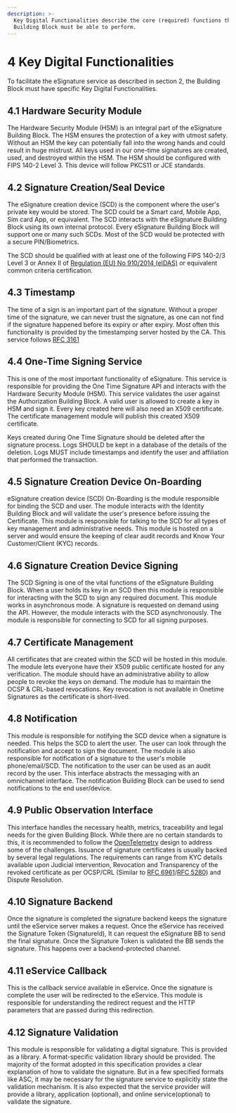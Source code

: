 ```yaml
---
description: >-
  Key Digital Functionalities describe the core (required) functions that this
  Building Block must be able to perform.
---
```


# 4 Key Digital Functionalities

To facilitate the eSignature service as described in section 2, the Building Block must have specific Key Digital Functionalities.&#x20;

## 4.1 Hardware Security Module

The Hardware Security Module (HSM) is an integral part of the eSignature Building Block. The HSM ensures the protection of a key with utmost safety. Without an HSM the key can potentially fall into the wrong hands and could result in huge mistrust. All keys used in our one-time signatures are created, used, and destroyed within the HSM. The HSM should be configured with FIPS 140-2 Level 3. This device will follow PKCS11 or JCE standards.

## 4.2 Signature Creation/Seal Device

The eSignature creation device (SCD) is the component where the user's private key would be stored. The SCD could be a Smart card, Mobile App, Sim card App, or equivalent. The SCD interacts with the eSignature Building Block using its own internal protocol. Every eSignature Building Block will support one or many such SCDs. Most of the SCD would be protected with a secure PIN/Biometrics.

The SCD should be qualified with at least one of the following FIPS 140-2/3 Level 3 or Annex II of [Regulation (EU) No 910/2014 (eIDAS)](https://en.wikipedia.org/wiki/EIDAS) or equivalent common criteria certification.

## 4.3 Timestamp

The time of a sign is an important part of the signature. Without a proper time of the signature, we can never trust the signature, as one can not find if the signature happened before its expiry or after expiry. Most often this functionality is provided by the timestamping server hosted by the CA. This service follows [RFC 3161](https://datatracker.ietf.org/doc/html/rfc3161)

## 4.4 One-Time Signing Service

This is one of the most important functionality of eSignature. This service is responsible for providing the One Time Signature API and interacts with the Hardware Security Module (HSM). This service validates the user against the Authorization Building Block.  A valid user is allowed to create a key in HSM and sign it.  Every key created here will also need an X509 certificate. The certificate management module will publish this created X509 certificate. &#x20;

Keys created during One Time Signature should be deleted after the signature process. Logs SHOULD be kept in a database of the details of the deletion. Logs MUST include timestamps and identify the user and affiliation that performed the transaction.

## 4.5 Signature Creation Device On-Boarding

eSignature creation device (SCD) On-Boarding is the module responsible for binding the SCD and user. The module interacts with the Identity Building Block and will validate the user's presence before issuing the Certificate. This module is responsible for talking to the SCD for all types of key management and administrative needs. This module is hosted on a server and would ensure the keeping of clear audit records and Know Your Customer/Client (KYC) records.

## 4.6 Signature Creation Device Signing

The SCD Signing is one of the vital functions of the eSignature Building Block. When a user holds its key in an SCD then this module is responsible for interacting with the SCD to sign any required document. This module works in asynchronous mode. A signature is requested on demand using the API. However, the module interacts with the SCD asynchronously.  The module is responsible for connecting to SCD for all signing purposes.&#x20;

## 4.7 Certificate Management

All certificates that are created within the  SCD  will be hosted in this module. The module lets everyone have their X509 public certificate hosted for any verification. The module should have an administrative ability to allow people to revoke the keys on demand. The module has to maintain the OCSP & CRL-based revocations.  Key revocation is not available in Onetime Signatures as the certificate is short-lived.

## 4.8 Notification&#x20;

This module is responsible for notifying the SCD device when a signature is needed. This helps the SCD to alert the user. The user can look through the notification and accept to sign the document. The module is also responsible for notification of a signature to the user's mobile phone/email/SCD. The notification to the user can be used as an audit record by the user. This interface abstracts the messaging with an omnichannel interface. The notification Building Block can be used to send notifications to the end user/device. &#x20;

## 4.9 Public Observation Interface

This interface handles the necessary health, metrics, traceability and legal needs for the given Building Block.  While there are no certain standards to this, it is recommended to follow the [OpenTelemetry](https://opentelemetry.io/) design to address some of the challenges. Issuance of signature certificates is usually backed by several legal regulations. The requirements can range from KYC details available upon Judicial intervention, Revocation and Transparency of the revoked certificate as per OCSP/CRL (Similar to [RFC 6961](https://datatracker.ietf.org/doc/html/rfc6961)/[RFC 5280](https://www.rfc-editor.org/rfc/rfc5280)) and Dispute Resolution.&#x20;

## 4.10 Signature Backend

Once the signature is completed the signature backend keeps the signature until the eService server makes a request. Once the eService has received the Signature Token (SignatureId), It can request the eSignature BB to send the final signature. Once the Signature Token is validated the BB sends the signature. This happens over a backend-protected channel.&#x20;

## 4.11 eService Callback

This is the callback service available in eService. Once the signature is complete the user will be redirected to the eService. This module is responsible for understanding the redirect request and the HTTP parameters that are passed during this redirection.&#x20;

## 4.12 Signature Validation

This module is responsible for validating a digital signature. This is provided as a library. A format-specific validation library should be provided. The majority of the format adopted in this specification provides a clear explanation of how to validate the signature.  But in a few specified formats like ASC, it may be necessary for the signature service to explicitly state the validation mechanism. It is also expected that the service provider will provide a library, application (optional), and online service(optional)  to validate the signature.



